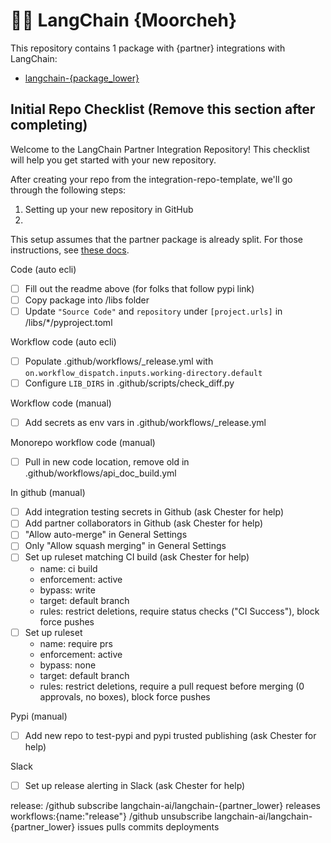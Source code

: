 # 🦜️🔗 LangChain {Moorcheh}

This repository contains 1 package with {partner} integrations with LangChain:

- [langchain-{package_lower}](https://pypi.org/project/langchain-{package_lower}/)

## Initial Repo Checklist (Remove this section after completing)

Welcome to the LangChain Partner Integration Repository! This checklist will help you get started with your new repository.

After creating your repo from the integration-repo-template, we'll go through the following steps:

1. Setting up your new repository in GitHub
2. 

This setup assumes that the partner package is already split. For those instructions,
see [these docs](https://python.langchain.com/docs/contributing/integrations#partner-packages).

Code (auto ecli)

- [ ] Fill out the readme above (for folks that follow pypi link)
- [ ] Copy package into /libs folder
- [ ] Update `"Source Code"` and `repository` under `[project.urls]` in /libs/*/pyproject.toml

Workflow code (auto ecli)

- [ ] Populate .github/workflows/_release.yml with `on.workflow_dispatch.inputs.working-directory.default`
- [ ] Configure `LIB_DIRS` in .github/scripts/check_diff.py

Workflow code (manual)

- [ ] Add secrets as env vars in .github/workflows/_release.yml

Monorepo workflow code (manual)

- [ ] Pull in new code location, remove old in .github/workflows/api_doc_build.yml

In github (manual)

- [ ] Add integration testing secrets in Github (ask Chester for help)
- [ ] Add partner collaborators in Github (ask Chester for help)
- [ ] "Allow auto-merge" in General Settings 
- [ ] Only "Allow squash merging" in General Settings
- [ ] Set up ruleset matching CI build (ask Chester for help)
    - name: ci build
    - enforcement: active
    - bypass: write
    - target: default branch
    - rules: restrict deletions, require status checks ("CI Success"), block force pushes
- [ ] Set up ruleset
    - name: require prs
    - enforcement: active
    - bypass: none
    - target: default branch
    - rules: restrict deletions, require a pull request before merging (0 approvals, no boxes), block force pushes

Pypi (manual)

- [ ] Add new repo to test-pypi and pypi trusted publishing (ask Chester for help)

Slack

- [ ] Set up release alerting in Slack (ask Chester for help)

release:
/github subscribe langchain-ai/langchain-{partner_lower} releases workflows:{name:"release"}
/github unsubscribe langchain-ai/langchain-{partner_lower} issues pulls commits deployments

